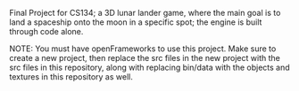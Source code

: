 Final Project for CS134; a 3D lunar lander game, where the main goal is to land a spaceship onto the moon in a specific spot; the engine is built through code alone.

NOTE: You must have openFrameworks to use this project. Make sure to create a new project, then replace the src files in the new project with the src files in this repository, along with replacing bin/data with the objects and textures in this repository as well.
